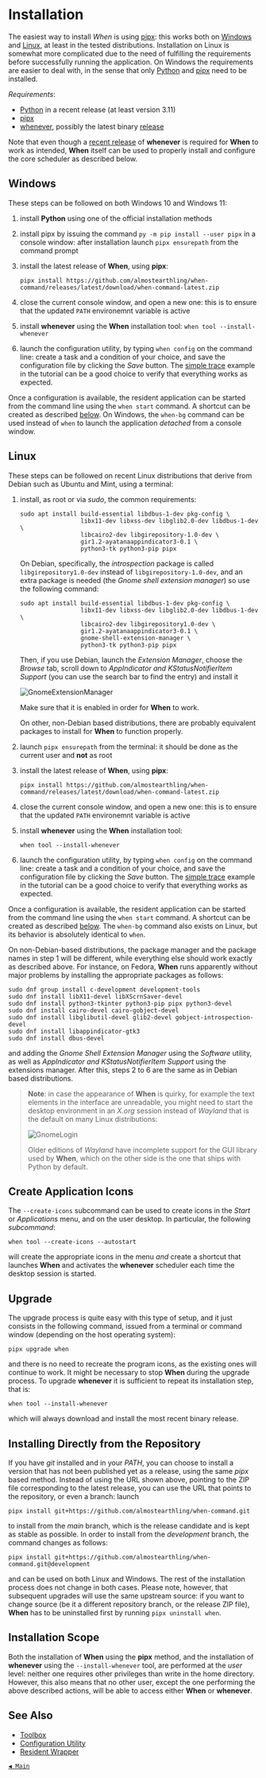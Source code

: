 # Installation

The easiest way to install _When_ is using [pipx](https://pipx.pypa.io/): this works both on [Windows](#windows) and [Linux](#linux), at least in the tested distributions. Installation on Linux is somewhat more complicated due to the need of fulfilling the requirements before successfully running the application. On Windows the requirements are easier to deal with, in the sense that only [Python](https://www.python.org/) and [pipx](https://pipx.pypa.io/) need to be installed.

_Requirements_:

* [Python](https://www.python.org/) in a recent release (at least version 3.11)
* [pipx](https://pipx.pypa.io/)
* [whenever](https://github.com/almostearthling/whenever), possibly the latest binary [release](https://github.com/almostearthling/whenever/releases)

Note that even though a [recent release](https://github.com/almostearthling/whenever/releases/latest) of **whenever** is required for **When** to work as intended, **When** itself can be used to properly install and configure the core scheduler as described below.


## Windows

These steps can be followed on both Windows 10 and Windows 11:

1. install **Python** using one of the official installation methods
2. install pipx by issuing the command `py -m pip install --user pipx` in a console window: after installation launch `pipx ensurepath` from the command prompt
3. install the latest release of **When**, using **pipx**:

   ```batch
   pipx install https://github.com/almostearthling/when-command/releases/latest/download/when-command-latest.zip
   ```

4. close the current console window, and open a new one: this is to ensure that the updated `PATH` environemnt variable is active
5. install **whenever** using the **When** installation tool: `when tool --install-whenever`
6. launch the configuration utility, by typing `when config` on the command line: create a task and a condition of your choice, and save the configuration file by clicking the _Save_ button. The [simple trace](tutorial.md#simple-trace) example in the tutorial can be a good choice to verify that everything works as expected.

Once a configuration is available, the resident application can be started from the command line using the `when start` command. A shortcut can be created as described [below](#create-application-icons). On Windows, the `when-bg` command can be used instead of `when` to launch the application _detached_ from a console window.


## Linux

These steps can be followed on recent Linux distributions that derive from Debian such as Ubuntu and Mint, using a terminal:

1. install, as root or via _sudo_, the common requirements:

   ```shell
   sudo apt install build-essential libdbus-1-dev pkg-config \
                    libx11-dev libxss-dev libglib2.0-dev libdbus-1-dev \
                    libcairo2-dev libgirepository-1.0-dev \
                    gir1.2-ayatanaappindicator3-0.1 \
                    python3-tk python3-pip pipx
   ```

   On Debian, specifically, the _introspection_ package is called `libgirepository1.0-dev` instead of `libgirepository-1.0-dev`, and an extra package is needed (the _Gnome shell extension manager_) so use the following command:

   ```shell
   sudo apt install build-essential libdbus-1-dev pkg-config \
                    libx11-dev libxss-dev libglib2.0-dev libdbus-1-dev \
                    libcairo2-dev libgirepository1.0-dev \
                    gir1.2-ayatanaappindicator3-0.1 \
                    gnome-shell-extension-manager \
                    python3-tk python3-pip pipx
   ```

   Then, if you use Debian, launch the _Extension Manager_, choose the _Browse_ tab, scroll down to _AppIndicator and KStatusNotifierItem Support_ (you can use the search bar to find the entry) and install it

   ![GnomeExtensionManager](graphics/install-linux-extmgr.png)

   Make sure that it is enabled in order for **When** to work.

   On other, non-Debian based distributions, there are probably equivalent packages to install for **When** to function properly.

2. launch `pipx ensurepath` from the terminal: it should be done as the current user and **not** as root
3. install the latest release of **When**, using **pipx**:

   ```shell
   pipx install https://github.com/almostearthling/when-command/releases/latest/download/when-command-latest.zip
   ```

4. close the current console window, and open a new one: this is to ensure that the updated `PATH` environemnt variable is active
5. install **whenever** using the **When** installation tool:

   ```shell
   when tool --install-whenever
   ```

6. launch the configuration utility, by typing `when config` on the command line: create a task and a condition of your choice, and save the configuration file by clicking the _Save_ button. The [simple trace](tutorial.md#simple-trace) example in the tutorial can be a good choice to verify that everything works as expected.

Once a configuration is available, the resident application can be started from the command line using the `when start` command. A shortcut can be created as described [below](#create-application-icons). The `when-bg` command also exists on Linux, but its behavior is absolutely identical to `when`.

On non-Debian-based distributions, the package manager and the package names in step 1 will be different, while everything else should work exactly as described above. For instance, on Fedora, **When** runs apparently without major problems by installing the appropriate packages as follows:

```shell
sudo dnf group install c-development development-tools
sudo dnf install libX11-devel libXScrnSaver-devel
sudo dnf install python3-tkinter python3-pip pipx python3-devel
sudo dnf install cairo-devel cairo-gobject-devel
sudo dnf install libglibutil-devel glib2-devel gobject-introspection-devel
sudo dnf install libappindicator-gtk3
sudo dnf install dbus-devel
```

and adding the _Gnome Shell Extension Manager_ using the _Software_ utility, as well as _AppIndicator and KStatusNotifierItem Support_ using the extensions manager. After this, steps 2 to 6 are the same as in Debian based distributions.

> **Note**: in case the appearance of **When** is quirky, for example the text elements in the interface are unreadable, you might need to start the desktop environment in an _X.org_ session instead of _Wayland_ that is the default on many Linux distributions:
>
> ![GnomeLogin](graphics/install-gnome-login.png)
>
> Older editions of _Wayland_ have incomplete support for the GUI library used by **When**, which on the other side is the one that ships with Python by default.


## Create Application Icons

The `--create-icons` subcommand can be used to create icons in the _Start_ or _Applications_ menu, and on the user desktop. In particular, the following _subcommand_:

```shell
when tool --create-icons --autostart
```

will create the appropriate icons in the menu _and_ create a shortcut that launches **When** and activates the **whenever** scheduler each time the desktop session is started.


## Upgrade

The upgrade process is quite easy with this type of setup, and it just consists in the following command, issued from a terminal or command window (depending on the host operating system):

```shell
pipx upgrade when
```

and there is no need to recreate the program icons, as the existing ones will continue to work. It might be necessary to stop **When** during the upgrade process. To upgrade **whenever** it is sufficient to repeat its installation step, that is:

```shell
when tool --install-whenever
```

which will always download and install the most recent binary release.


## Installing Directly from the Repository

If you have _git_ installed and in your _PATH_, you can choose to install a version that has not been published yet as a release, using the same _pipx_ based method. Instead of using the URL shown above, pointing to the ZIP file corresponding to the latest release, you can use the URL that points to the repository, or even a branch: launch

```shell
pipx install git+https://github.com/almostearthling/when-command.git
```

to install from the _main_ branch, which is the release candidate and is kept as stable as possible. In order to install from the _development_ branch, the command changes as follows:

```shell
pipx install git+https://github.com/almostearthling/when-command.git@development
```

and can be used on both Linux and Windows. The rest of the installation process does not change in both cases. Please note, however, that subsequent upgrades will use the same upstream source: if you want to change source (be it a different repository branch, or the release ZIP file), **When** has to be uninstalled first by running `pipx uninstall when`.


## Installation Scope

Both the installation of **When** using the **pipx** method, and the installation of **whenever** using the `--install-whenever` tool, are performed at the _user_ level: neither one requires other privileges than write in the home directory. However, this also means that no other user, except the one performing the above described actions, will be able to access either **When** or **whenever**.


## See Also

* [Toolbox](cli.md#toolbox)
* [Configuration Utility](cfgform.md)
* [Resident Wrapper](tray.md)


[`◀ Main`](main.md)

